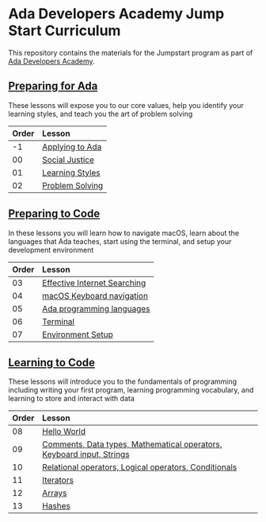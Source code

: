 # Ada Developers Academy Jump Start Curriculum
This repository contains the materials for the Jumpstart program as part of [Ada Developers Academy](http://adadevelopersacademy.org/).

## [Preparing for Ada](./preparing-for-ada)
These lessons will expose you to our core values, help you identify your learning styles, and teach you the art of problem solving

| Order | Lesson |
| :--- | :--- |
| -1 | [Applying to Ada](./preparing-for-ada/applying-to-ada) |
| 00 | [Social Justice](./preparing-for-ada/social-justice/) |
| 01 | [Learning Styles](./preparing-for-ada/learning-styles/) |
| 02 | [Problem Solving](./preparing-for-ada/problem-solving/) |

## [Preparing to Code](./preparing-to-code)
In these lessons you will learn how to navigate macOS, learn about the languages that Ada teaches, start using the terminal, and setup your development environment

| Order | Lesson |
| :--- | :--- |
| 03 | [Effective Internet Searching](./preparing-to-code/internet-searching/) |
| 04 | [macOS Keyboard navigation](./preparing-to-code/keyboard-navigation/) |
| 05 | [Ada programming languages](./preparing-to-code/ada-languages) |
| 06 | [Terminal](./preparing-to-code/terminal/) |
| 07 | [Environment Setup](./preparing-to-code/environment-setup/) |

## [Learning to Code](./learning-to-code)
These lessons will introduce you to the fundamentals of programming including writing your first program, learning programming vocabulary, and learning to store and interact with data

| Order | Lesson |
| :--- | :--- |
| 08 | [Hello World](./learning-to-code/hello-world/) |
| 09 | [Comments, Data types, Mathematical operators, Keyboard input, Strings](./learning-to-code/grammar/) |
| 10 | [Relational operators, Logical operators, Conditionals](./learning-to-code/programming-expressions/) |
| 11 | [Iterators](./learning-to-code/iterators/) |
| 12 | [Arrays](./learning-to-code/arrays) |
| 13 | [Hashes](./learning-to-code/hashes) |
